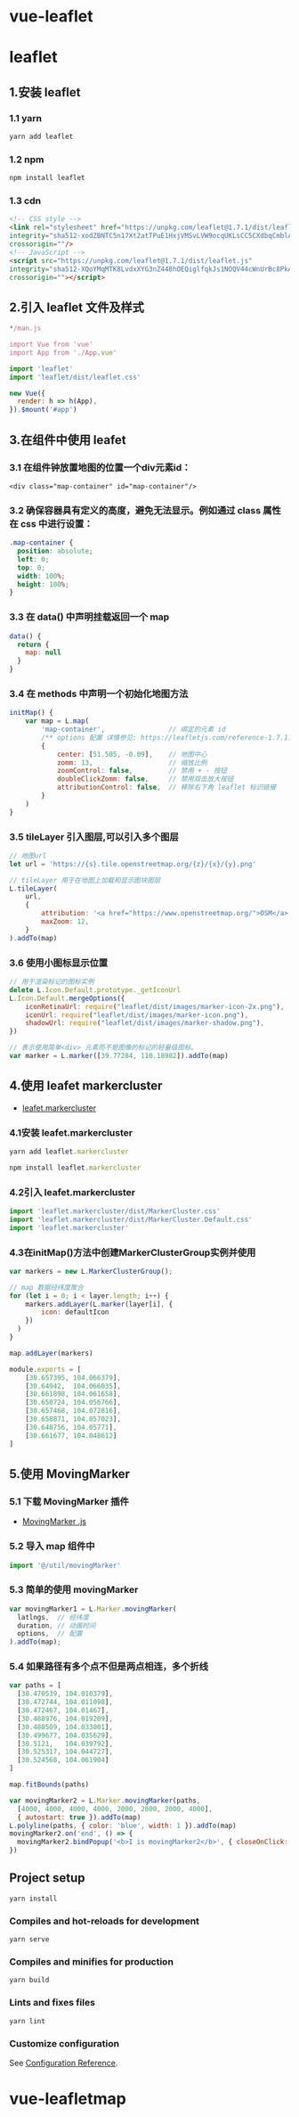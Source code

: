# vue-leaflet

# leaflet

## 1.安装 leaflet

### 1.1 yarn

~~~markdown
yarn add leaflet
~~~

### 1.2 npm

~~~markdown
npm install leaflet
~~~

### 1.3 cdn

~~~html
<!-- CSS style -->
<link rel="stylesheet" href="https://unpkg.com/leaflet@1.7.1/dist/leaflet.css"
integrity="sha512-xodZBNTC5n17Xt2atTPuE1HxjVMSvLVW9ocqUKLsCC5CXdbqCmblAshOMAS6/keqq/sMZMZ19scR4PsZChSR7A=="
crossorigin=""/>
<!-- JavaScript -->
<script src="https://unpkg.com/leaflet@1.7.1/dist/leaflet.js"
integrity="sha512-XQoYMqMTK8LvdxXYG3nZ448hOEQiglfqkJs1NOQV44cWnUrBc8PkAOcXy20w0vlaXaVUearIOBhiXZ5V3ynxwA=="
crossorigin=""></script>
~~~

## 2.引入 leaflet 文件及样式

~~~JavaScript
*/man.js

import Vue from 'vue'
import App from './App.vue'

import 'leaflet'
import 'leaflet/dist/leaflet.css'

new Vue({
  render: h => h(App),
}).$mount('#app')
~~~

## 3.在组件中使用 leafet

### 3.1 在组件钟放置地图的位置一个div元素id：

~~~vue
<div class="map-container" id="map-container"/>
~~~

### 3.2 确保容器具有定义的高度，避免无法显示。例如通过 class 属性在 css 中进行设置：

~~~css
.map-container {
  position: absolute;
  left: 0;
  top: 0;
  width: 100%;
  height: 100%;
}
~~~

### 3.3 在 data() 中声明挂载返回一个 map

~~~JavaScript
data() {
  return {
    map: null
  }
}
~~~

### 3.4 在 methods 中声明一个初始化地图方法

~~~JavaScript
initMap() {
    var map = L.map(
        'map-container',				// 绑定的元素 id
        /** options 配置 详情参见: https://leafletjs.com/reference-1.7.1.html*/
        {
            center: [51.505, -0.09], 	// 地图中心
            zomm: 13, 					// 缩放比例
            zoomControl: false,			// 禁用 + - 按钮
            doubleClickZomm: false,		// 禁用双击放大按钮
            attributionControl: false,	// 移除右下角 leaflet 标识链接
        }
    ) 
}
~~~

### 3.5 tileLayer 引入图层,可以引入多个图层

~~~JavaScript
// 地图url
let url = 'https://{s}.tile.openstreetmap.org/{z}/{x}/{y}.png'

// tileLayer 用于在地图上加载和显示图块图层
L.tileLayer(
    url,
    {
        attribution: '<a href="https://www.openstreetmap.org/">OSM</a>',
        maxZoom: 12,
    }
).addTo(map)
~~~

### 3.6 使用小图标显示位置

~~~JavaScript
// 用于渲染标记的图标实例
delete L.Icon.Default.prototype._getIconUrl
L.Icon.Default.mergeOptions({
    iconRetinaUrl: require("leaflet/dist/images/marker-icon-2x.png"),
    iconUrl: require("leaflet/dist/images/marker-icon.png"),
    shadowUrl: require("leaflet/dist/images/marker-shadow.png"),
})

// 表示使用简单<div> 元素而不是图像的标记的轻量级图标。
var marker = L.marker([39.77284, 110.18982]).addTo(map)
~~~

## 4.使用 leafet markercluster

- [leafet.markercluster](https://github.com/Leaflet/Leaflet.markercluster#building-testing-and-linting-scripts)

### 4.1安装 leafet.markercluster

~~~javascript
yarn add leaflet.markercluster

npm install leaflet.markercluster
~~~

### 4.2引入 leafet.markercluster

~~~javascript
import 'leaflet.markercluster/dist/MarkerCluster.css'
import 'leaflet.markercluster/dist/MarkerCluster.Default.css'
import 'leaflet.markercluster'
~~~

### 4.3在initMap()方法中创建MarkerClusterGroup实例并使用

~~~javascript
var markers = new L.MarkerClusterGroup();

// map 数据经纬度聚合
for (let i = 0; i < layer.length; i++) {
    markers.addLayer(L.marker(layer[i], {
        icon: defaultIcon
    })
  )
}

map.addLayer(markers)
~~~

~~~javascript
module.exports = [
    [30.657395, 104.066379],
    [30.64942,  104.066035],
    [30.661898, 104.061658],
    [30.658724, 104.056766],
    [30.657468, 104.072816],
    [30.658871, 104.057023],
    [30.648756, 104.05771],
    [30.661677, 104.048612]
]
~~~

## 5.使用 MovingMarker

### 5.1 下载 MovingMarker 插件

- [MovingMarker .js](https://github.com/ewoken/Leaflet.MovingMarker)

### 5.2 导入 map 组件中

~~~JavaScript
import '@/util/movingMarker'
~~~

### 5.3 简单的使用 movingMarker

~~~JavaScript
var movingMarker1 = L.Marker.movingMarker(
  latlngs, 	// 经纬度
  duration,	// 动画时间
  options,	// 配置
).addTo(map);
~~~

### 5.4 如果路径有多个点不但是两点相连，多个折线

~~~JavaScript
var paths = [
  [30.470539, 104.010379],
  [30.472744, 104.011098],
  [30.472467, 104.01467],
  [30.488976, 104.019209],
  [30.488509, 104.033001],
  [30.499677, 104.035629],
  [30.5121,   104.039792],
  [30.525317, 104.044727],
  [30.524568, 104.061904]
]

map.fitBounds(paths)

var movingMarker2 = L.Marker.movingMarker(paths,
  [4000, 4000, 4000, 4000, 2000, 2000, 2000, 4000],
  { autostart: true }).addTo(map)
L.polyline(paths, { color: 'blue', width: 1 }).addTo(map)
movingMarker2.on('end', () => {
  movingMarker2.bindPopup('<b>I is movingMarker2</b>', { closeOnClick: false }).openPopup()
})
~~~



## Project setup
```
yarn install
```

### Compiles and hot-reloads for development
```
yarn serve
```

### Compiles and minifies for production
```
yarn build
```

### Lints and fixes files
```
yarn lint
```

### Customize configuration
See [Configuration Reference](https://cli.vuejs.org/config/).
# vue-leafletmap

